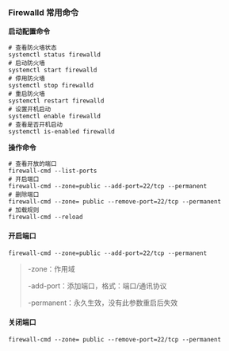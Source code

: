 ### Firewalld 常用命令

**启动配置命令**

~~~shell
# 查看防火墙状态
systemctl status firewalld
# 启动防火墙
systemctl start firewalld
# 停用防火墙
systemctl stop firewalld
# 重启防火墙
systemctl restart firewalld
# 设置开机启动
systemctl enable firewalld
# 查看是否开机启动
systemctl is-enabled firewalld
~~~

**操作命令**

~~~shell
# 查看开放的端口
firewall-cmd --list-ports
# 开启端口
firewall-cmd --zone=public --add-port=22/tcp --permanent
# 删除端口
firewall-cmd --zone= public --remove-port=22/tcp --permanent
# 加载规则
firewall-cmd --reload
~~~

#### 开启端口

~~~shell
firewall-cmd --zone=public --add-port=22/tcp --permanent
~~~

> -zone：作用域
>
> -add-port：添加端口，格式：端口/通讯协议
>
> -permanent：永久生效，没有此参数重启后失效

#### 关闭端口

~~~shell
firewall-cmd --zone= public --remove-port=22/tcp --permanent
~~~



